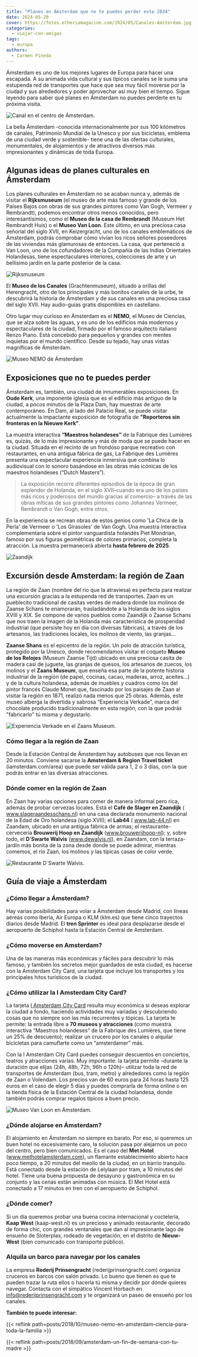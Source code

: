 ```yaml
---
title: "Planes en Ámsterdam que no te puedes perder este 2024"
date: 2024-05-20
cover: https://fotos.etheriamagazine.com/2024/05/Canales-Amsterdam.jpg
categories: 
  - viajar-con-amigas
tags: 
  - europa
authors: 
  - Carmen Pineda
---
```


Ámsterdam es uno de los mejores lugares de Europa para hacer una escapada. A su animada 
vida cultural y sus típicos canales se le suma una estupenda red de transportes que hace 
que sea muy fácil moverse por la ciudad y sus alrededores y poder aprovechar así muy 
bien el tiempo. Sigue leyendo para saber qué planes en Ámsterdam no puedes perderte en 
tu próxima visita. 

![Canal en el centro de Ámsterdam.](https://fotos.etheriamagazine.com/2024/05/Canales-Amsterdam.jpg "Canal en el centro de Ámsterdam. © Carmen Pineda.")

La bella Ámsterdam -conocida internacionalmente por sus 100 kilómetros de canales, 
Patrimonio Mundial de la Unesco y por sus bicicletas, emblema de una ciudad verde y 
sostenible- tiene una de las ofertas culturales, monumentales, de alojamientos y de 
atractivos diversos más impresionantes y dinámicas de toda Europa. 

## Algunas ideas de planes culturales en Ámsterdam

Los planes culturales en Ámsterdam no se acaban nunca y, además de visitar el 
**Rijksmuseum** (el museo de arte más famoso y grande de los Países Bajos con obras de 
sus grandes pintores como Van Gogh, Vermeer y Rembrandt), podemos encontrar otros menos 
conocidos, pero interesantísimos, como el **Museo de la casa de Rembrandt** (Museum Het 
Rembrandt Huis) o el **Museo Van Loon**. Este último, en una preciosa casa señorial del 
siglo XVII, en Keizergracht, uno de los canales emblemáticos de Ámsterdam, podrás 
comprobar cómo vivían los ricos señores poseedores de las viviendas más glamurosas de 
entonces. La casa, que perteneció a Van Loon, uno de los cofundadores de la Compañía de 
las Indias Orientales Holandesas, tiene espectaculares interiores, colecciones de arte y 
un bellísimo jardín en la parte posterior de la casa. 

![Rijksmuseum](https://fotos.etheriamagazine.com/2024/05/amsterdam-Rijksmuseum.jpg "Rijksmuseum. © Frans Ruiter.")

El **Museo de los Canales** (Grachtenmuseum), situado a orillas del Herengracht, otro de 
los principales y más bonitos canales de la urbe, te descubrirá la historia de Ámsterdam 
y de sus canales en una preciosa casa del siglo XVII. Hay audio-guías gratis disponibles 
en castellano. 

Otro lugar muy curioso en Ámsterdam es el **NEMO**, el Museo de Ciencias, que se alza 
sobre las aguas, y es uno de los edificios más modernos y espectaculares de la ciudad, 
firmado por el famoso arquitecto italiano Renzo Piano. Está concebido para pequeños y 
grandes con mentes inquietas por el mundo científico. Desde su tejado, hay unas vistas 
magníficas de Ámsterdam. 

![Museo NEMO de Ámsterdam](https://fotos.etheriamagazine.com/2024/05/Amsterdam-museo-nemo.jpg "Museo NEMO. © Carmen Pineda.")

## Exposiciones que no te puedes perder

Ámsterdam es, también, una ciudad de innumerables exposiciones. En **Oude Kerk**, una 
imponente iglesia que es el edificio más antiguo de la ciudad, a pocos minutos de la 
Plaza Dam, hay muestras de arte contemporáneo. En Dam, al lado del Palacio Real, se 
puede visitar actualmente la impactante exposición de fotografía de **"Reporteros sin 
fronteras en la Nieuwe Kerk"**. 

La muestra interactiva **“Maestros holandeses”** de la Fabrique des Lumières es, quizás, 
de lo más impresionante y más de moda que se puede hacer en la ciudad. Situada en el 
recinto de un frondoso parque recreativo con restaurantes, en una antigua fábrica de 
gas, La Fabrique des Lumières presenta una espectacular experiencia inmersiva que 
combina lo audiovisual con lo sonoro basándose en las obras más icónicas de los maestros 
holandeses (“Dutch Masters”). 

> La exposición recorre diferentes episodios de la época de gran esplendor de Holanda, en 
> el siglo XVII–cuando era uno de los países más ricos y poderosos del mundo gracias al 
> comercio– a través de las obras míticas de sus grandes pintores como Johannes Vermeer, 
> Rembrandt o Van Gogh, entre otros. 

En la experiencia se recrean obras de estos genios como 'La Chica de la Perla' de 
Vermeer o 'Los Girasoles' de Van Gogh. Una muestra interactiva complementaria sobre el 
pintor vanguardista holandés Piet Mondrian, famoso por sus figuras geométricas de 
colores primarios, completa la atracción. La muestra permanecerá abierta **hasta febrero 
de 2025**. 

![Zaandijk](https://fotos.etheriamagazine.com/2024/05/Amstedam-Zaandijk.jpg "Zaandijk. © Koen Smilde.")

## Excursión desde Amsterdam: la región de Zaan

La región de Zaan (nombre del río que la atraviesa) es perfecta para realizar una 
excursión gracias a la estupenda red de transportes. Zaan es un pueblecito tradicional 
de casitas verdes de madera donde los molinos de Zaanse Schans te enamorarán, 
trasladándote a la Holanda de los siglos XVIII y XIX. Se compone de varios pueblos como 
Zaandijk o Zaanse Schans que nos traen la imagen de la Holanda más característica de 
prosperidad industrial (que persiste hoy en día con diversas fábricas), a través de los 
artesanos, las tradiciones locales, los molinos de viento, las granjas… 

**Zaanse Shans** es el epicentro de la región. Un polo de atracción turística, protegido 
por la Unesco, donde recomendamos visitar el coqueto **Museo de los Relojes** (Museum 
Zaanse Tijd) ubicado en una preciosa casita de madera casi de juguete, las granjas de 
quesos, los artesanos de zuecos, los molinos y el **Zaans Museum**, que enseña esa parte 
de la potente historia industrial de la región (de papel, cocinas, cacao, maderas, 
arroz, aceites…) y de la cultura holandesa, además de muebles y cuadros como los del 
pintor francés Claude Monet que, fascinado por los paisajes de Zaan al visitar la región 
en 1871, realizó nada menos que 25 obras. Además, este museo alberga la divertida y 
sabrosa “Experiencia Verkade”, marca del chocolate producido tradicionalmente en esta 
región, con la que podrás "fabricarlo" tú misma y degustarlo. 

![Experiencia Verkade en el Zaans Museum.](https://fotos.etheriamagazine.com/2024/05/Amsterdam-Zaan-Verkade-Experience.jpg "Experiencia Verkade en el Zaans Museum. © Carmen Pineda.")

### Cómo llegar a la región de Zaan

Desde la Estación Central de Ámsterdam hay autobuses que nos llevan en 20 minutos. 
Conviene sacarse la **Amsterdam & Region Travel ticket** (iamsterdam.com/area) que puede 
ser válida para 1, 2 o 3 días, con la que podrás entrar en las diversas atracciones. 

### Dónde comer en la región de Zaan

En Zaan hay varias opciones para comer de manera informal pero rica, además de probar 
cervezas locales. Está el **Café de Slager en Zaandijk** ( www.slageraandesschans.nl) en 
una casa declarada monumento nacional de la Edad de Oro holandesa (siglo XVII); el 
**Lab44** ( www.lab-44.nl) en Zaandam, ubicado en una antigua fábrica de armas; el 
restaurante-cervecería **Brouwerij Hoop en Zaandijk** (www.brouwerijhoop-nl); y, sobre 
todo, el **D**'**Swarte Walvis** (www.dewalvis.nl), en Zaandam, con la terraza-jardín 
más bonita de la zona desde donde se puede admirar, mientras comemos, el río Zaan, los 
molinos y las típicas casas de color verde. 

![Restaurante D´Swarte Walvis.](https://fotos.etheriamagazine.com/2024/05/Restaurante-Swarte-Walvis-Zaandam.jpg "Restaurante D'Swarte Walvis. © Carmen Pineda.")

## Guía de viaje a Ámsterdam

### ¿Cómo llegar a Ámsterdam?

Hay varias posibilidades para volar a Ámsterdam desde Madrid, con líneas aéreas como 
Iberia, Air Europa o KLM (klm.es) que tiene cinco trayectos diarios desde Madrid. El 
**tren Sprinter** es ideal para desplazarse desde el aeropuerto de Schiphol hasta la 
Estación Central de Amsterdam. 

### ¿Cómo moverse en Amsterdam?

Una de las maneras más económicas y fáciles para descubrir lo más famoso, y también los 
secretos mejor guardados de esta ciudad, es hacerse con la Amsterdam City Card, una 
tarjeta que incluye los transportes y los principales hitos turísticos de la ciudad. 

### ¿Cómo utilizar la I Amsterdam City Card?

La tarjeta [I Amsterdam City 
Card](https://www.civitatis.com/es/amsterdam/amsterdam-city-card/?aid=10211) resulta muy 
económica si deseas explorar la ciudad a fondo, haciendo actividades muy variadas y 
descubriendo cosas que no siempre son las más recurrentes y tópicas. La tarjeta te 
permite: la entrada libre a **70 museos y atracciones** (como muestra interactiva 
“Maestros holandeses” de la Fabrique des Lumières, que tiene un 25% de descuento); 
realizar un crucero por los canales o alquilar bicicletas para camuflarte como un 
“amsterdamer” más. 

Con la I Amsterdam City Card puedes conseguir descuentos en conciertos, teatros y 
atracciones varias. Muy importante: la tarjeta permite –durante la duración que elijas 
(24h, 48h, 72h, 96h o 120h)– utilizar toda la red de transportes de Ámsterdam (bus, 
tram, metro) y alrededores como la región de Zaan o Volendam. Los precios van de 60 
euros para 24 horas hasta 125 euros en el caso de elegir 5 días y puedes comprarla de 
forma online o en la tienda física de la Estación Central de la ciudad holandesa, donde 
también podrás comprar regalos típicos a buen precio. 

![Museo Van Loon en Ámsterdam.](https://fotos.etheriamagazine.com/2024/05/Amsterdam-Jardin-del-Museo-Van-Loon.jpg "El Museo Van Loon está incluido con la tarjeta I Amsterdam City Card. © Carmen Pineda.")

### ¿Dónde alojarse en Ámsterdam?

El alojamiento en Ámsterdam no siempre es barato. Por eso, si queremos un buen hotel no 
excesivamente caro, la solución pasa por alejarnos un poco del centro, pero bien 
comunicados. Es el caso del **Met Hotel** (www.methotelamsterdam.com), un flamante 
establecimiento abierto hace poco tiempo, a 20 minutos del meollo de la ciudad, en un 
barrio tranquilo. Está conectado desde la estación de Lelylaan por tram, a 10 minutos 
del hotel. Tiene una buena propuesta de desayuno y gastronómica en su conjunto y las 
cenas están animadas con música. El Met Hotel está conectado a 17 minutos en tren con el 
aeropuerto de Schiphol. 

### ¿Dónde comer?

Si un día queremos probar una buena cocina internacional y coctelería, **Kaap West** 
(kaap-west.nl) es un precioso y animado restaurante, decorado de forma chic, con grandes 
ventanales que dan al impresionante lago de ensueño de Sloterplas, rodeado de 
vegetación, en el distrito de **Nieuw-West** (bien comunicado con transporte público). 

### Alquila un barco para navegar por los canales

La empresa **Rederij Prinsengracht** (rederijprinsengracht.com) organiza cruceros en 
barcos con salón privado. Lo bueno que tienen es que te pueden trazar la ruta ellos o 
hacerla tú misma y decidir por dónde quieres navegar. Contacta con el simpático Vincent 
Horbach en info@rederijprinsengracht.com y te organizará un paseo de ensueño por los 
canales. 

**También te puede interesar:** 

{{< reflink path=posts/2018/10/museo-nemo-en-amsterdam-ciencia-para-toda-la-familia >}} 

{{< reflink path=posts/2018/09/amsterdam-un-fin-de-semana-con-tu-madre >}}
